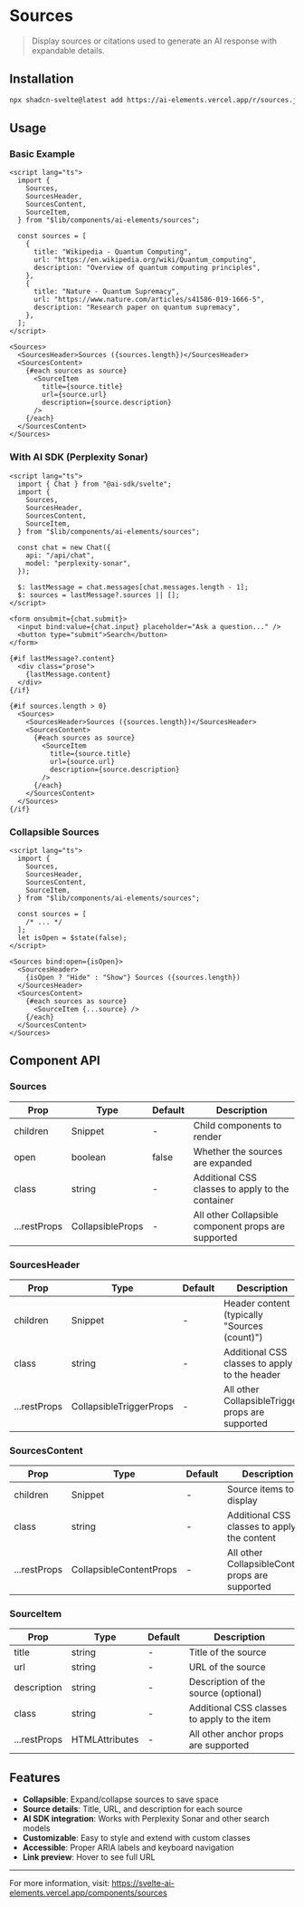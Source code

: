 # Sources

> Display sources or citations used to generate an AI response with expandable details.

## Installation

```bash
npx shadcn-svelte@latest add https://ai-elements.vercel.app/r/sources.json
```

## Usage

### Basic Example

```svelte
<script lang="ts">
  import {
    Sources,
    SourcesHeader,
    SourcesContent,
    SourceItem,
  } from "$lib/components/ai-elements/sources";

  const sources = [
    {
      title: "Wikipedia - Quantum Computing",
      url: "https://en.wikipedia.org/wiki/Quantum_computing",
      description: "Overview of quantum computing principles",
    },
    {
      title: "Nature - Quantum Supremacy",
      url: "https://www.nature.com/articles/s41586-019-1666-5",
      description: "Research paper on quantum supremacy",
    },
  ];
</script>

<Sources>
  <SourcesHeader>Sources ({sources.length})</SourcesHeader>
  <SourcesContent>
    {#each sources as source}
      <SourceItem
        title={source.title}
        url={source.url}
        description={source.description}
      />
    {/each}
  </SourcesContent>
</Sources>
```

### With AI SDK (Perplexity Sonar)

```svelte
<script lang="ts">
  import { Chat } from "@ai-sdk/svelte";
  import {
    Sources,
    SourcesHeader,
    SourcesContent,
    SourceItem,
  } from "$lib/components/ai-elements/sources";

  const chat = new Chat({
    api: "/api/chat",
    model: "perplexity-sonar",
  });

  $: lastMessage = chat.messages[chat.messages.length - 1];
  $: sources = lastMessage?.sources || [];
</script>

<form onsubmit={chat.submit}>
  <input bind:value={chat.input} placeholder="Ask a question..." />
  <button type="submit">Search</button>
</form>

{#if lastMessage?.content}
  <div class="prose">
    {lastMessage.content}
  </div>
{/if}

{#if sources.length > 0}
  <Sources>
    <SourcesHeader>Sources ({sources.length})</SourcesHeader>
    <SourcesContent>
      {#each sources as source}
        <SourceItem
          title={source.title}
          url={source.url}
          description={source.description}
        />
      {/each}
    </SourcesContent>
  </Sources>
{/if}
```

### Collapsible Sources

```svelte
<script lang="ts">
  import {
    Sources,
    SourcesHeader,
    SourcesContent,
    SourceItem,
  } from "$lib/components/ai-elements/sources";

  const sources = [
    /* ... */
  ];
  let isOpen = $state(false);
</script>

<Sources bind:open={isOpen}>
  <SourcesHeader>
    {isOpen ? "Hide" : "Show"} Sources ({sources.length})
  </SourcesHeader>
  <SourcesContent>
    {#each sources as source}
      <SourceItem {...source} />
    {/each}
  </SourcesContent>
</Sources>
```

## Component API

### Sources

| Prop         | Type             | Default | Description                                         |
| ------------ | ---------------- | ------- | --------------------------------------------------- |
| children     | Snippet          | -       | Child components to render                          |
| open         | boolean          | false   | Whether the sources are expanded                    |
| class        | string           | -       | Additional CSS classes to apply to the container    |
| ...restProps | CollapsibleProps | -       | All other Collapsible component props are supported |

### SourcesHeader

| Prop         | Type                    | Default | Description                                      |
| ------------ | ----------------------- | ------- | ------------------------------------------------ |
| children     | Snippet                 | -       | Header content (typically "Sources (count)")     |
| class        | string                  | -       | Additional CSS classes to apply to the header    |
| ...restProps | CollapsibleTriggerProps | -       | All other CollapsibleTrigger props are supported |

### SourcesContent

| Prop         | Type                    | Default | Description                                      |
| ------------ | ----------------------- | ------- | ------------------------------------------------ |
| children     | Snippet                 | -       | Source items to display                          |
| class        | string                  | -       | Additional CSS classes to apply to the content   |
| ...restProps | CollapsibleContentProps | -       | All other CollapsibleContent props are supported |

### SourceItem

| Prop         | Type                              | Default | Description                                 |
| ------------ | --------------------------------- | ------- | ------------------------------------------- |
| title        | string                            | -       | Title of the source                         |
| url          | string                            | -       | URL of the source                           |
| description  | string                            | -       | Description of the source (optional)        |
| class        | string                            | -       | Additional CSS classes to apply to the item |
| ...restProps | HTMLAttributes<HTMLAnchorElement> | -       | All other anchor props are supported        |

## Features

- **Collapsible**: Expand/collapse sources to save space
- **Source details**: Title, URL, and description for each source
- **AI SDK integration**: Works with Perplexity Sonar and other search models
- **Customizable**: Easy to style and extend with custom classes
- **Accessible**: Proper ARIA labels and keyboard navigation
- **Link preview**: Hover to see full URL

---

For more information, visit: https://svelte-ai-elements.vercel.app/components/sources

